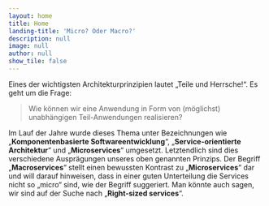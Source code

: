 ```yaml
---
layout: home
title: Home
landing-title: 'Micro? Oder Macro?'
description: null
image: null
author: null
show_tile: false
---
```


Eines der wichtigsten Architekturprinzipien lautet „Teile und Herrsche!“. Es geht um die Frage:
<blockquote>Wie können wir eine Anwendung in Form von (möglichst) unabhängigen Teil-Anwendungen realisieren?</blockquote>
Im Lauf der Jahre wurde dieses Thema unter Bezeichnungen wie „<strong>Komponentenbasierte Softwareentwicklung</strong>“, „<strong>Service-orientierte Architektur</strong>“ und „<strong>Microservices</strong>“
umgesetzt. Letztendlich sind dies verschiedene Ausprägungen unseres oben genannten Prinzips. Der Begriff
„<strong>Macroservices</strong>“ stellt einen bewussten Kontrast zu „<strong>Microservices</strong>“ dar und will darauf hinweisen, dass in einer guten
Unterteilung die Services nicht so „micro“ sind, wie der Begriff suggeriert. Man könnte auch sagen, wir sind auf der
Suche nach „<strong>Right-sized services</strong>“.
